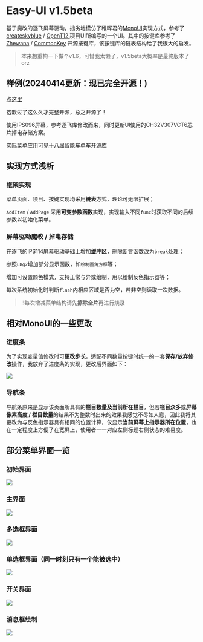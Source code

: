 # Easy-UI v1.5beta

基于魔改的逐飞屏幕驱动，拙劣地模仿了稚晖君的[MonoUI](https://www.youtube.com/watch?v=44RmDMXcU9s&ab_channel=%E7%A8%9A%E6%99%96%E5%90%9B)实现方式，参考了 [createskyblue](https://gitee.com/createskyblue) / [OpenT12 ](https://gitee.com/createskyblue/OpenT12)项目UI所编写的一个UI。其中的按键库参考了 [Zhewana](https://github.com/Zhewana) / [CommonKey](https://github.com/Zhewana/CommonKey) 开源按键库，该按键库的链表结构给了我很大的启发。

> 本来想重构一下做个v1.6，可惜我太懒了，v1.5beta大概率是最终版本了orz

## 样例(20240414更新：现已完全开源！)

[点这里](./3.Example/menu.c)

抱歉过了这么久才完整开源，总之开源了！

使用IPS096屏幕，参考逐飞库修改而来，同时更新UI使用的CH32V307VCT6芯片掉电存储方案。

实际菜单应用可见[十八届智能车单车开源库](https://github.com/ErBWs/CH32-Bike-Overland)

## 实现方式浅析

### 框架实现

菜单页面、项目、按键实现均采用**链表**方式，理论可无限扩展；

`AddItem` / `AddPage` 采用**可变参数函数**实现，实现输入不同`func`时获取不同的后续参数以初始化菜单。

### 屏幕驱动魔改 / 掉电存储

在逐飞的IPS114屏幕驱动基础上增加**缓冲区**，删除断言函数改为`break`处理；

参照`u8g2`增加部分显示函数，如`绘制圆角方框`等；

增加可设置颜色模式，支持正常与异或绘制，用以绘制反色指示器等；

每次系统初始化时判断`flash`内相应区域是否为空，若非空则读取一次数据。

> ‼️每次增减菜单结构请先**擦除全片**再进行烧录

## 相对MonoUI的一些更改

### 进度条

为了实现变量值修改时可**更改步长**，适配不同数量按键时统一的一套**保存/放弃修改**操作，我放弃了进度条的实现，更改后界面如下：

![](4.Photos/6.ChangeValue.jpg)

### 导航条

导航条原来是显示该页面所具有的**栏目数量及当前所在栏目**，但若**栏目众多**或**屏幕像素高度 / 栏目数量**的结果不为整数时出来的效果我感觉不尽如人意，因此我将其更改为与反色指示器具有相同的位置计算，仅显示**当前屏幕上指示器所在位置**，也在一定程度上方便了在宽屏上，使用者一一对应左侧标题右侧状态的难易度。

## 部分菜单界面一览

### 初始界面

![](4.Photos/1.Welcome.jpg)

### 主界面

![](4.Photos/2.Main.jpg)

### 多选框界面

![](4.Photos/3.Checkbox.jpg)

### 单选框界面（同一时刻只有一个能被选中）

![](4.Photos/4.RadioButton.jpg)

### 开关界面

![](4.Photos/5.Switch.jpg)

### 消息框绘制

![](4.Photos/7.MessageBox.jpg)